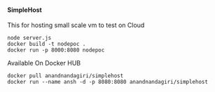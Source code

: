 #### SimpleHost
This for hosting small scale vm to test on Cloud
```
node server.js
docker build -t nodepoc .
docker run -p 8000:8080 nodepoc
```

Available On Docker HUB
```
docker pull anandnandagiri/simplehost
docker run --name ansh -d -p 8080:8080 anandnandagiri/simplehost
```
